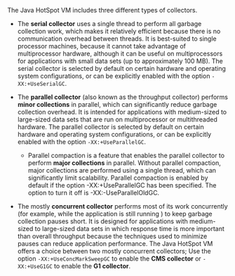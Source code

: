 The Java HotSpot VM includes three different types of collectors.

- The **serial collector** uses a single thread to perform all garbage
  collection work, which makes it relatively efficient because there is
  no communication overhead between threads. It is best-suited to single
  processor machines, because it cannot take advantage of multiprocessor
  hardware, although it can be useful on multiprocessors for
  applications with small data sets (up to approximately 100 MB). The
  serial collector is selected by default on certain hardware and
  operating system configurations, or can be explicitly enabled with the
  option `-XX:+UseSerialGC`.

- The **parallel collector** (also known as the throughput collector)
  performs **minor collections** in parallel, which can significantly
  reduce garbage collection overhead. It is intended for applications
  with medium-sized to large-sized data sets that are run on
  multiprocessor or multithreaded hardware. The parallel collector is
  selected by default on certain hardware and operating system
  configurations, or can be explicitly enabled with the option
  `-XX:+UseParallelGC`.
  -   Parallel compaction is a feature that enables the parallel
      collector to perform **major collections** in parallel. Without
      parallel compaction, major collections are performed using a
      single thread, which can significantly limit scalability. Parallel
      compaction is enabled by default if the option -XX:+UseParallelGC
      has been specified. The option to turn it off is
      -XX:-UseParallelOldGC.
    
- The mostly **concurrent collector** performs most of its work
  concurrently (for example, while the application is still running ) to
  keep garbage collection pauses short. It is designed for applications
  with medium-sized to large-sized data sets in which response time is
  more important than overall throughput because the techniques used to
  minimize pauses can reduce application performance. The Java HotSpot
  VM offers a choice between two mostly concurrent collectors; Use the
  option `-XX:+UseConcMarkSweepGC` to enable the **CMS collector** or
  `-XX:+UseG1GC` to enable the **G1 collector**.